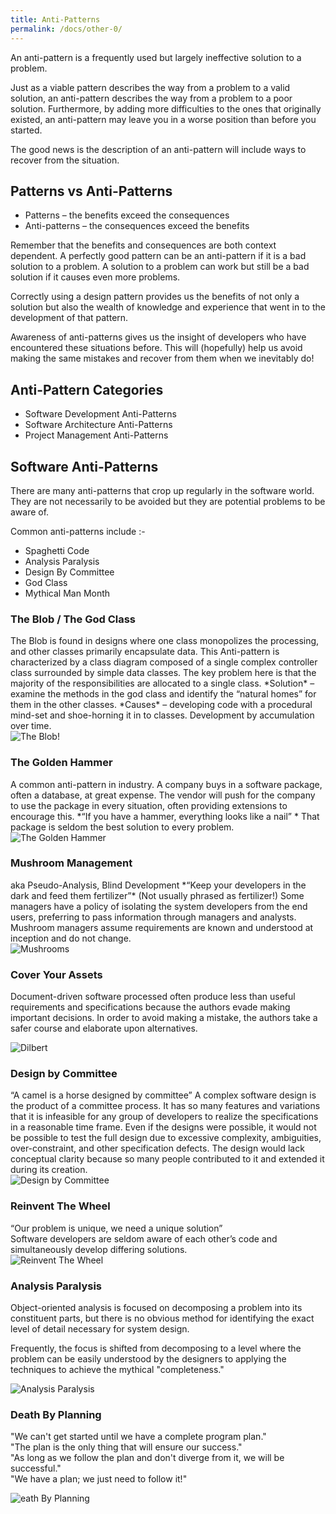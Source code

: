 ```yaml
---
title: Anti-Patterns
permalink: /docs/other-0/
---
```


An anti-pattern is a frequently used but largely ineffective solution to a problem.   

Just as a viable pattern describes the way from a problem to a valid solution, an anti-pattern describes the way from a problem to a poor solution. Furthermore, by adding more difficulties to the ones that originally existed, an anti-pattern may leave you in a worse position than before you started.  

The good news is the description of an anti-pattern will include ways to recover from the situation.  

## Patterns vs Anti-Patterns

* Patterns – the benefits exceed the consequences  
* Anti-patterns – the consequences exceed the benefits

Remember that the benefits and consequences are both context dependent. A perfectly good pattern can be an anti-pattern if it is a bad solution to a problem. A solution to a problem can work but still be a bad solution if it causes even more problems.  

Correctly using a design pattern provides us the benefits of not only a solution but also the wealth of knowledge and experience that went in to the development of that pattern.  

Awareness of anti-patterns gives us the insight of developers who have encountered these situations before. This will (hopefully) help us avoid making the same mistakes and recover from them when we inevitably do!  

## Anti-Pattern Categories
* Software Development Anti-Patterns
* Software Architecture Anti-Patterns
* Project Management Anti-Patterns

## Software Anti-Patterns

There are many anti-patterns that crop up regularly in the software world. They are not necessarily to be avoided but they are potential problems to be aware of.  

Common anti-patterns include :- 
* Spaghetti Code
* Analysis Paralysis
* Design By Committee
* God Class
* Mythical Man Month

### The Blob / The God Class

<div class="row">
<div class="col-8" markdown="1">
The Blob is found in designs where one class monopolizes the processing, and other classes primarily encapsulate data.   
This Anti-pattern is characterized by a class diagram composed of a single complex controller class surrounded by simple data classes.  
The key problem here is that the majority of the responsibilities are allocated to a single class.  
*Solution* – examine the methods in the god class and identify the “natural homes” for them in the other classes.  
*Causes* – developing code with a procedural mind-set and shoe-horning it in to classes. Development by accumulation over time.  
</div>
<div class="col-4" markdown="1">
<img src="/assets/img/other/blob.jpg" alt="The Blob!">
</div>
</div> 


### The Golden Hammer

<div class="row">
<div class="col-8" markdown="1">
A common anti-pattern in industry. A company buys in a software package, often a database, at great expense. The vendor will push for the company to use the package in every situation, often providing extensions to encourage this.  
*“If you have a hammer, everything looks like a nail” *  
That package is seldom the best solution to every problem.  
</div>
<div class="col-4" markdown="1">
<img src="/assets/img/other/goldenhammer.png" alt="The Golden Hammer">
</div>
</div>

### Mushroom Management

<div class="row">
<div class="col-8" markdown="1">
aka Pseudo-Analysis, Blind Development  
*“Keep your developers in the dark and feed them fertilizer”*  
(Not usually phrased as fertilizer!)  
Some managers have a policy of isolating the system developers from the end users, preferring to pass information through managers and analysts. Mushroom managers assume requirements are known and understood at inception and do not change.     
</div>
<div class="col-4" markdown="1">
<img src="/assets/img/other/mushroom.jpg" alt="Mushrooms">
</div>
</div>

### Cover Your Assets
 
Document-driven software processed often produce less than useful requirements and specifications because the authors evade making important decisions. In order to avoid making a mistake, the authors take a safer course and elaborate upon alternatives.  

<img src="/assets/img/other/coverass.jpg" alt="Dilbert">

### Design by Committee

<div class="row">
<div class="col-8" markdown=1>
“A camel is a horse designed by committee”  
A complex software design is the product of a committee process. It has so many features and variations that it is infeasible for any group of developers to realize the specifications in a reasonable time frame.  
Even if the designs were possible, it would not be possible to test the full design due to excessive complexity, ambiguities, over-constraint, and other specification defects. The design would lack conceptual clarity because so many people contributed to it and extended it during its creation.   
</div>
<div class="col-4" markdown="1">
<img src="/assets/img/other/committee.png" alt="Design by Committee">
</div>
</div>

### Reinvent The Wheel

“Our problem is unique, we need a unique solution”  
Software developers are seldom aware of each other’s code and simultaneously develop differing solutions.  
<img src="/assets/img/other/reinvent.png" alt="Reinvent The Wheel">

### Analysis Paralysis

Object-oriented analysis is focused on decomposing a problem into its constituent parts, but there is no obvious method for identifying the exact level of detail necessary for system design.   

Frequently, the focus is shifted from decomposing to a level where the problem can be easily understood by the designers to applying the techniques to achieve the mythical "completeness."  

<img src="/assets/img/other/analysisparalysis.png" alt="Analysis Paralysis">

### Death By Planning

"We can't get started until we have a complete program plan."  
"The plan is the only thing that will ensure our success."  
"As long as we follow the plan and don't diverge from it, we will be successful."  
"We have a plan; we just need to follow it!"  

<img src="/assets/img/other/deathbyplanning.png" alt="eath By Planning">

